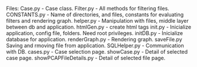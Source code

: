 Files:
Case.py - Case class.
Filter.py - All methods for filtering files.
CONSTANTS.py - Name of directories, and files, constants for evaluating filters and rendering graph.
helper.py - Manipulation with files, middle layer between db and application.
htmlGen.py - create html tags
init.py - Inicialize application, config file, folders. Need root privileges.
initDB.py - Inicialize database for application.
renderGraph.py - Rendering graph.
saveFile.py Saving and rmoving file from application.
SQLHelper.py - Communication with DB.
cases.py - Case selection page.
showCase.py - Detail of selected case page.
showPCAPFileDetails.py - Detail of selected file page.
